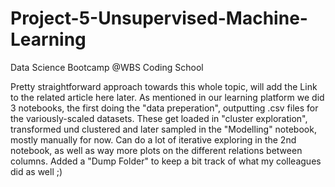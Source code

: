 # Project-5-Unsupervised-Machine-Learning
Data Science Bootcamp @WBS Coding School


Pretty straightforward approach towards this whole topic, will add the Link to the related article here later.
As mentioned in our learning platform we did 3 notebooks, the first doing the "data preperation", outputting .csv files for the variously-scaled datasets.
These get loaded in "cluster exploration", transformed und clustered and later sampled in the "Modelling" notebook, mostly manually for now.
Can do a lot of iterative exploring in the 2nd notebook, as well as way more plots on the different relations between columns.
Added a "Dump Folder" to keep a bit track of what my colleagues did as well ;)
